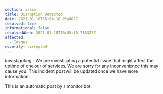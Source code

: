```yaml
---
section: issue
title: Disruption Detected
date: 2021-03-18T15:04:10.234802Z
resolved: true
informational: false
resolvedWhen: 2021-03-18T15:05:10.716322Z
affected:
  - Images
severity: disrupted
---
```

*Investigating* - We are investigating a potential issue that might affect the uptime of one our of services. We are sorry for any inconvenience this may cause you. This incident post will be updated once we have more information.

This is an automatic post by a monitor bot.
        